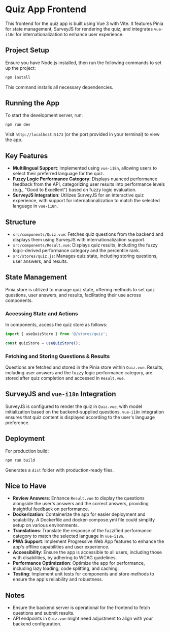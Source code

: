 # Quiz App Frontend

This frontend for the quiz app is built using Vue 3 with Vite. It features Pinia for state management, SurveyJS for rendering the quiz, and integrates `vue-i18n` for internationalization to enhance user experience.

## Project Setup

Ensure you have Node.js installed, then run the following commands to set up the project:

```bash
npm install
```

This command installs all necessary dependencies.

## Running the App

To start the development server, run:

```bash
npm run dev
```

Visit `http://localhost:5173` (or the port provided in your terminal) to view the app.

## Key Features

- **Multilingual Support**: Implemented using `vue-i18n`, allowing users to select their preferred language for the quiz.
- **Fuzzy Logic Performance Category**: Displays nuanced performance feedback from the API, categorizing user results into performance levels (e.g., "Good to Excellent") based on fuzzy logic evaluation.
- **SurveyJS Integration**: Utilizes SurveyJS for an interactive quiz experience, with support for internationalization to match the selected language in `vue-i18n`.

## Structure

- `src/components/Quiz.vue`: Fetches quiz questions from the backend and displays them using SurveyJS with internationalization support.
- `src/components/Result.vue`: Displays quiz results, including the fuzzy logic-derived performance category and the percentile rank.
- `src/stores/quiz.js`: Manages quiz state, including storing questions, user answers, and results.

## State Management

Pinia store is utilized to manage quiz state, offering methods to set quiz questions, user answers, and results, facilitating their use across components.

### Accessing State and Actions

In components, access the quiz store as follows:

```javascript
import { useQuizStore } from '@/stores/quiz';

const quizStore = useQuizStore();
```

### Fetching and Storing Questions & Results

Questions are fetched and stored in the Pinia store within `Quiz.vue`. Results, including user answers and the fuzzy logic performance category, are stored after quiz completion and accessed in `Result.vue`.

## SurveyJS and `vue-i18n` Integration

SurveyJS is configured to render the quiz in `Quiz.vue`, with model initialization based on the backend-supplied questions. `vue-i18n` integration ensures that quiz content is displayed according to the user's language preference.

## Deployment

For production build:

```bash
npm run build
```

Generates a `dist` folder with production-ready files.

## Nice to Have

- **Review Answers**: Enhance `Result.vue` to display the questions alongside the user's answers and the correct answers, providing insightful feedback on performance.
- **Dockerization**: Containerize the app for easier deployment and scalability. A Dockerfile and docker-compose.yml file could simplify setup on various environments.
- **Translations**: Translate the response of the fuzzified performance category to match the selected language in `vue-i18n`.
- **PWA Support**: Implement Progressive Web App features to enhance the app's offline capabilities and user experience.
- **Accessibility**: Ensure the app is accessible to all users, including those with disabilities, by adhering to WCAG guidelines.
- **Performance Optimization**: Optimize the app for performance, including lazy loading, code splitting, and caching.
- **Testing**: Implement unit tests for components and store methods to ensure the app's reliability and robustness.

## Notes

- Ensure the backend server is operational for the frontend to fetch questions and submit results.
- API endpoints in `Quiz.vue` might need adjustment to align with your backend configuration.
